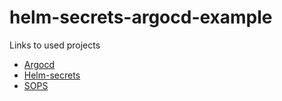 # helm-secrets-argocd-example
Links to used projects
- [Argocd](https://github.com/argoproj/argo-helm)
- [Helm-secrets](https://github.com/jkroepke/helm-secrets)
- [SOPS](https://github.com/mozilla/sops)
